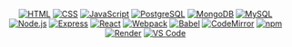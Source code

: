 <div align="center">

[![HTML](https://img.shields.io/badge/Language-HTML-E34F26?style=plastic&logo=html5&logoWidth=10&logoColor=E34F26)](https://www.w3schools.com/html/)
[![CSS](https://img.shields.io/badge/Language-CSS-1572B6?style=plastic&logo=css3&logoWidth=10&logoColor=1572B6)](https://www.w3schools.com/css/)
[![JavaScript](https://img.shields.io/badge/Language-js-f7df1e?style=plastic&logo=JavaScript&logoWidth=10&logoColor=f7df15)](https://www.w3schools.com/js/default.asp)
[![PostgreSQL](https://img.shields.io/badge/Database-postgreSQL-4169e1?style=plastic&logo=PostgreSQL&logoWidth=10&logoColor=4169e1)](https://www.w3schools.com/postgresql/index.php)
[![MongoDB](https://img.shields.io/badge/Database-MongoDB-47a24b?style=plastic&logo=MongoDB&logoWidth=10&logoColor=47a248)](https://www.w3schools.com/mongodb/index.php)
[![MySQL](https://img.shields.io/badge/Language-MySQL-4479a1?style=plastic&logo=MySQL&logoWidth=10&logoColor=4479a1)](https://www.w3schools.com/mysql/default.asp)
[![Node.js](https://img.shields.io/badge/Framework-Node.js-5fa04e?style=plastic&logo=Node.js&logoWidth=10&logoColor=5fa04e)](https://nodejs.org/en/)
[![Express](https://img.shields.io/badge/Framework-Express-000000?style=plastic&logo=Express&logoWidth=10&logoColor=000000)](https://expressjs.com/)
[![React](https://img.shields.io/badge/Framework-React-61dafb?style=plastic&logo=React&logoWidth=10&logoColor=61daf8)](https://expressjs.com/)
[![Webpack](https://img.shields.io/badge/Package-Webpack-8dd6f9?style=plastic&logo=Webpack&logoWidth=10&logoColor=8dd6f9)](https://webpack.js.org/)
[![Babel](https://img.shields.io/badge/Package-Babel-f9dc3e?style=plastic&logo=Babel&logoWidth=10&logoColor=f9dc3e)](https://babeljs.io/)
[![CodeMirror](https://img.shields.io/badge/Package-CodeMirror-d30707?style=plastic&logo=CodeMirror&logoWidth=10&logoColor=d30707)](https://codemirror.net/)
[![npm](https://img.shields.io/badge/Tools-npm-cb3837?style=plastic&logo=npm&logoWidth=10&logoColor=cb3837)](https://www.npmjs.com/)
[![Render](https://img.shields.io/badge/Deployment-Render-000000?style=plastic&logo=render&logoWidth=10&logoColor=000000)](https://render.com)
[![VS Code](https://img.shields.io/badge/IDE-VSCode-blue?style=plastic&logo=VisualStudioCode&logoWidth=10&logoColor=blue)](https://code.visualstudio.com/docs)
</div>

<div align="center">